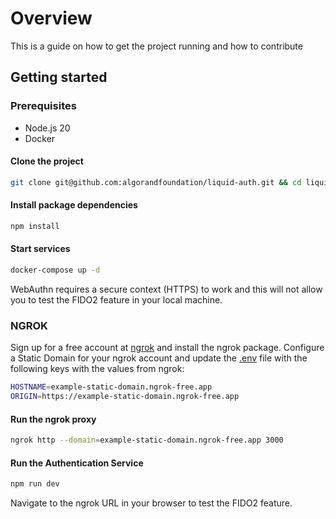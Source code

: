 # Overview

This is a guide on how to get the project running and how to contribute


## Getting started

### Prerequisites
- Node.js 20
- Docker

#### Clone the project

```bash
git clone git@github.com:algorandfoundation/liquid-auth.git && cd liquid-auth
```

#### Install package dependencies

```bash
npm install
```

#### Start services

```bash
docker-compose up -d
```

WebAuthn requires a secure context (HTTPS) to work and this will not allow you to test the FIDO2 feature in your local machine.

### NGROK

Sign up for a free account at [ngrok](https://ngrok.com/) and install the ngrok package.
Configure a Static Domain for your ngrok account and update the [.env](services/liquid-auth-api-js/README.md) file with the following keys with the values from ngrok:

```bash
HOSTNAME=example-static-domain.ngrok-free.app
ORIGIN=https://example-static-domain.ngrok-free.app
```

#### Run the ngrok proxy

```bash
ngrok http --domain=example-static-domain.ngrok-free.app 3000
```

#### Run the Authentication Service 
```bash
npm run dev
```

Navigate to the ngrok URL in your browser to test the FIDO2 feature.


